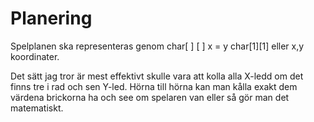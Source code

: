 # Planering
Spelplanen ska representeras genom char[ ] [ ] x = y char[1][1]
eller x,y koordinater.

Det sätt jag tror är mest effektivt skulle vara att kolla
alla X-ledd om det finns tre i rad och sen Y-led.
Hörna till hörna kan man kålla exakt dem värdena brickorna ha
och see om spelaren van eller så gör man det matematiskt.
 